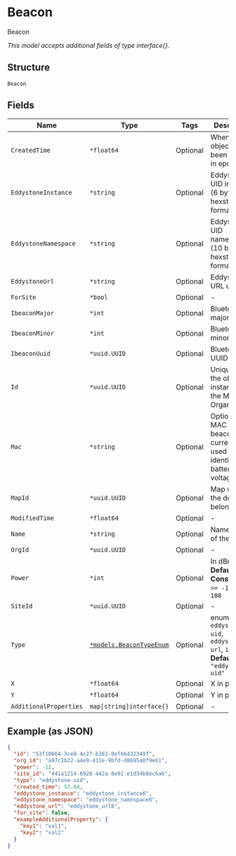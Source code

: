 
# Beacon

Beacon

*This model accepts additional fields of type interface{}.*

## Structure

`Beacon`

## Fields

| Name | Type | Tags | Description |
|  --- | --- | --- | --- |
| `CreatedTime` | `*float64` | Optional | When the object has been created, in epoch |
| `EddystoneInstance` | `*string` | Optional | Eddystone-UID instance (6 bytes) in hexstring format |
| `EddystoneNamespace` | `*string` | Optional | Eddystone-UID namespace (10 bytes) in hexstring format |
| `EddystoneUrl` | `*string` | Optional | Eddystone-URL url |
| `ForSite` | `*bool` | Optional | - |
| `IbeaconMajor` | `*int` | Optional | Bluetooth tag major |
| `IbeaconMinor` | `*int` | Optional | Bluetooth tag minor |
| `IbeaconUuid` | `*uuid.UUID` | Optional | Bluetooth tag UUID |
| `Id` | `*uuid.UUID` | Optional | Unique ID of the object instance in the Mist Organnization |
| `Mac` | `*string` | Optional | Optional, MAC of the beacon, currently used only to identify battery voltage |
| `MapId` | `*uuid.UUID` | Optional | Map where the device belongs to |
| `ModifiedTime` | `*float64` | Optional | - |
| `Name` | `*string` | Optional | Name / label of the device |
| `OrgId` | `*uuid.UUID` | Optional | - |
| `Power` | `*int` | Optional | In dBm<br>**Default**: `-12`<br>**Constraints**: `>= -12`, `<= 100` |
| `SiteId` | `*uuid.UUID` | Optional | - |
| `Type` | [`*models.BeaconTypeEnum`](../../doc/models/beacon-type-enum.md) | Optional | enum: `eddystone-uid`, `eddystone-url`, `ibeacon`<br>**Default**: `"eddystone-uid"` |
| `X` | `*float64` | Optional | X in pixel |
| `Y` | `*float64` | Optional | Y in pixel |
| `AdditionalProperties` | `map[string]interface{}` | Optional | - |

## Example (as JSON)

```json
{
  "id": "53f10664-3ce8-4c27-b382-0ef66432349f",
  "org_id": "a97c1b22-a4e9-411e-9bfd-d8695a0f9e61",
  "power": -12,
  "site_id": "441a1214-6928-442a-8e92-e1d34b8ec6a6",
  "type": "eddystone-uid",
  "created_time": 53.64,
  "eddystone_instance": "eddystone_instance6",
  "eddystone_namespace": "eddystone_namespace0",
  "eddystone_url": "eddystone_url8",
  "for_site": false,
  "exampleAdditionalProperty": {
    "key1": "val1",
    "key2": "val2"
  }
}
```

